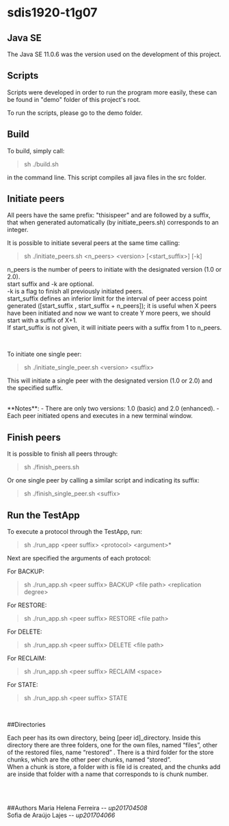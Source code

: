 # sdis1920-t1g07

## Java SE
The Java SE 11.0.6 was the version used on the development of this project.

## Scripts
Scripts were developed in order to run the program more easily, these can be found in "demo" folder of this project's root.

To run the scripts, please go to the demo folder.


## Build
To build, simply call:
  > sh ./build.sh

in the command line. This script compiles all java files in the src folder.


## Initiate peers
All peers have the same prefix: "thisispeer" and are followed by a suffix, that when generated automatically (by initiate_peers.sh) corresponds to an integer.

It is possible to initiate several peers at the same time calling:
 > sh ./initiate_peers.sh <n_peers\> <version\> [<start_suffix\>] [-k]

n_peers is the number of peers to initiate with the designated version (1.0 or 2.0).
<br>
start suffix and -k are optional.
<br>
-k is a flag to finish all previously initiated peers.
<br>
start_suffix defines an inferior limit for the interval of peer access point generated ([start_suffix , start_suffix + n_peers]); it is useful when X peers have been initiated and now we want to create Y more peers, we should start with a suffix of X+1.
<br>
If start_suffix is not given, it will initiate peers with a suffix from 1 to n_peers.

<br>

To initiate one single peer:
 > sh ./initiate_single_peer.sh <version\> <suffix\>

This will initiate a single peer with the designated version (1.0 or 2.0) and the specified suffix.

<br> 
**Notes**: 
- There are only two versions: 1.0 (basic) and 2.0 (enhanced).
- Each peer initiated opens and executes in a new terminal window.


## Finish peers 
It is possible to finish all peers through:
 > sh ./finish_peers.sh

Or one single peer by calling a similar script and indicating its suffix:
 > sh ./finish_single_peer.sh <suffix\>


## Run the TestApp
To execute a protocol through the TestApp, run:
 > sh ./run_app <peer suffix\> <protocol\> <argument\>*

Next are specified the arguments of each protocol:

For BACKUP:
 > sh ./run_app.sh <peer suffix\> BACKUP <file path\> <replication degree\>

For RESTORE:
 > sh ./run_app.sh <peer suffix\> RESTORE <file path\>

For DELETE:
 > sh ./run_app.sh <peer suffix\> DELETE <file path\>

For RECLAIM:
 > sh ./run_app.sh <peer suffix\> RECLAIM <space\>

For STATE:
 > sh ./run_app.sh <peer suffix\> STATE

<br>

##Directories

Each peer has its own directory, being [peer id]_directory. 
Inside this directory there are three folders, one for the own files, named “files”, other of the restored files, name “restored” .
There is a third folder for the store chunks, which are the other peer chunks, named “stored”.  <br>
When a chunk is store, a folder with is file id is created, and the chunks add are inside that folder with a name that corresponds to is chunk number.

<br>

<br>

##Authors
Maria Helena Ferreira -- *up201704508*
<br>
Sofia de Araújo Lajes -- *up201704066*